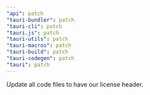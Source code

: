```yaml
---
"api": patch
"tauri-bundler": patch
"tauri-cli": patch
"tauri.js": patch
"tauri-utils": patch
"tauri-macros": patch
"tauri-build": patch
"tauri-codegen": patch
"tauri": patch
---
```


Update all code files to have our license header.